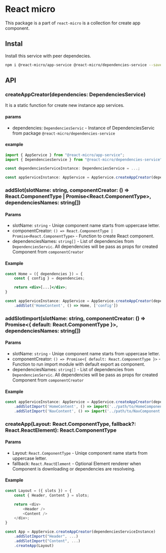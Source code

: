 # React micro

This package is a part of `react-micro` is a collection for create app component.
## Instal

Install this service with peer dependecies.

```bash
npm i @react-micro/app-service @react-micro/dependencies-service --save
```

## API

### createAppCreator(dependencies: DependenciesService)

It is a static function for create new instance app services.

#### params

- dependencies: `DependenciesServic` - Instance of DependenciesServic from package `@react-micro/dependencies-service`

#### example

```typescript
import { AppService } from "@react-micro/app-service";
import { DependenciesService } from "@react-micro/dependencies-service";

const dependenciesServiceInstance: DependenciesService = ...;

const appServiceInstance: AppService = AppService.createAppCreator(dependenciesServiceInstance)

```


### addSlot(slotName: string, componentCreator: () => React.ComponentType | Promise<React.ComponentType>, dependenciesNames: string[])


#### Params

- slotName: `string` - Uniqe component name starts from uppercase letter.
- componentCreator: `() => React.ComponentType | Promise<React.ComponentType>` - Function to create React component.
- dependenciesNames: `string[]` - List of dependencies from `DependenciesServic`. All dependencies will be pass as props for created Component from `componentCreator`


#### Example

```jsx
const Home = ({ dependencies }) = {
    const { config } = dependencies;

    return <div>[...]</div>;
}

const appServiceInstance: AppService = AppService.createAppCreator(dependenciesServiceInstance)
    .addSlot('HomeContent', () => Home, ['config'])

```

### addSlotImport(slotName: string, componentCreator: () => Promise<{ default: React.ComponentType }>, dependenciesNames: string[])


#### Params

- slotName: `string` - Uniqe component name starts from uppercase letter.
- componentCreator: `() => Promise<{ default: React.ComponentType }>` - Function to run import module with default export as component.
- dependenciesNames: `string[]` - List of dependencies from `DependenciesServic`. All dependencies will be pass as props for created Component from `componentCreator`


#### Example


```typescript
const appServiceInstance: AppService = AppService.createAppCreator(dependenciesServiceInstance)
    .addSlotImport('HomeContent', () => import('../path/to/HomeComponent'), ['config'])
    .addSlotImport('NavContent', () => import('../path/to/NavComponent'), ['config']);

```

### createApp(Layout: React.ComponentType, fallback?: React.ReactElement): React.ComponentType


#### Params

- Layout: `React.ComponentType` - Uniqe component name starts from uppercase letter.
- fallback: `React.ReactElement` - Optional Element renderer when Component is downloading or dependencies are resolveing.


#### Example

```typescript
const Layout = ({ slots }) = {
    const { Header, Content } = slots;

    return <div>
        <Header />
        <Content />
    </div>;
}

const App = AppService.createAppCreator(dependenciesServiceInstance)
    .addSlotImport("Header", ...)
    .addSlotImport("Content", ...)
    .createApp(Layout)

```
